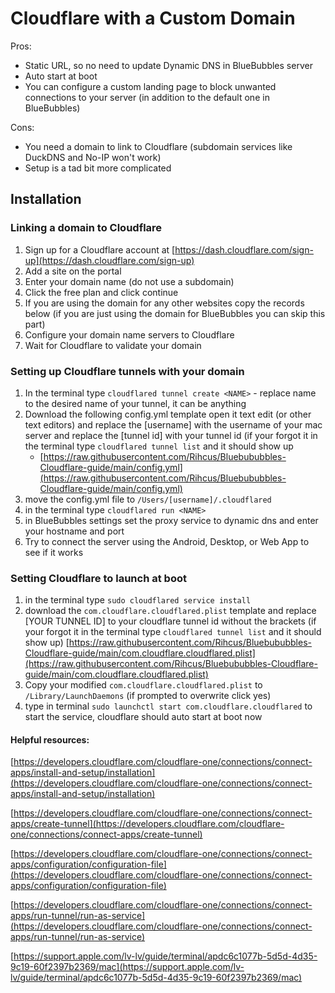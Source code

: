 # Cloudflare with a Custom Domain

Pros:

* Static URL, so no need to update Dynamic DNS in BlueBubbles server
* Auto start at boot
* You can configure a custom landing page to block unwanted connections to your server (in addition to the default one in BlueBubbles)

Cons:

* You need a domain to link to Cloudflare (subdomain services like DuckDNS and No-IP won't work)
* Setup is a tad bit more complicated

## Installation

### **Linking a domain to Cloudflare**

1. Sign up for a Cloudflare account at [https://dash.cloudflare.com/sign-up](https://dash.cloudflare.com/sign-up)
2. Add a site on the portal&#x20;
3. Enter your domain name (do not use a subdomain)&#x20;
4. Click the free plan and click continue&#x20;
5. If you are using the domain for any other websites copy the records below (if you are just using the domain for BlueBubbles you can skip this part)
6. Configure your domain name servers to Cloudflare
7. Wait for Cloudflare to validate your domain

### **Setting up Cloudflare tunnels with your domain**

1. In the terminal type `cloudflared tunnel create <NAME>` - replace name to the desired name of your tunnel, it can be anything
2. Download the following config.yml template open it text edit (or other text editors) and replace the \[username] with the username of your mac server and replace the \[tunnel id] with your tunnel id (if your forgot it in the terminal type `cloudflared tunnel list` and it should show up&#x20;
   * [https://raw.githubusercontent.com/Rihcus/Bluebububbles-Cloudflare-guide/main/config.yml](https://raw.githubusercontent.com/Rihcus/Bluebububbles-Cloudflare-guide/main/config.yml)
3. move the config.yml file to `/Users/[username]/.cloudflared`
4. in the terminal type `cloudflared run <NAME>`
5. in BlueBubbles settings set the proxy service to dynamic dns and enter your hostname and port
6. Try to connect the server using the Android, Desktop, or Web App to see if it works

### **Setting Cloudflare to launch at boot**

1. in the terminal type `sudo cloudflared service install`
2. download the `com.cloudflare.cloudflared.plist` template and replace \[YOUR TUNNEL ID] to your cloudflare tunnel id without the brackets (if your forgot it in the terminal type `cloudflared tunnel list` and it should show up) [https://raw.githubusercontent.com/Rihcus/Bluebububbles-Cloudflare-guide/main/com.cloudflare.cloudflared.plist](https://raw.githubusercontent.com/Rihcus/Bluebububbles-Cloudflare-guide/main/com.cloudflare.cloudflared.plist)
3. Copy your modified `com.cloudflare.cloudflared.plist` to `/Library/LaunchDaemons` (if prompted to overwrite click yes)
4. type in terminal `sudo launchctl start com.cloudflare.cloudflared` to start the service, cloudflare should auto start at boot now

#### **Helpful resources:**

[https://developers.cloudflare.com/cloudflare-one/connections/connect-apps/install-and-setup/installation](https://developers.cloudflare.com/cloudflare-one/connections/connect-apps/install-and-setup/installation)

[https://developers.cloudflare.com/cloudflare-one/connections/connect-apps/create-tunnel](https://developers.cloudflare.com/cloudflare-one/connections/connect-apps/create-tunnel)

[https://developers.cloudflare.com/cloudflare-one/connections/connect-apps/configuration/configuration-file](https://developers.cloudflare.com/cloudflare-one/connections/connect-apps/configuration/configuration-file)

[https://developers.cloudflare.com/cloudflare-one/connections/connect-apps/run-tunnel/run-as-service](https://developers.cloudflare.com/cloudflare-one/connections/connect-apps/run-tunnel/run-as-service)

[https://support.apple.com/lv-lv/guide/terminal/apdc6c1077b-5d5d-4d35-9c19-60f2397b2369/mac](https://support.apple.com/lv-lv/guide/terminal/apdc6c1077b-5d5d-4d35-9c19-60f2397b2369/mac)
